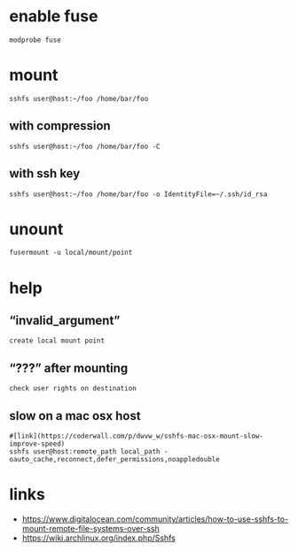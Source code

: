 # enable fuse

    modprobe fuse

# mount

    sshfs user@host:~/foo /home/bar/foo

## with compression

    sshfs user@host:~/foo /home/bar/foo -C

## with ssh key

    sshfs user@host:~/foo /home/bar/foo -o IdentityFile=~/.ssh/id_rsa

# unount

    fusermount -u local/mount/point

# help

## “invalid_argument”

    create local mount point

## “???” after mounting

    check user rights on destination

## slow on a mac osx host

    #[link](https://coderwall.com/p/dwvw_w/sshfs-mac-osx-mount-slow-improve-speed)
    sshfs user@host:remote_path local_path -oauto_cache,reconnect,defer_permissions,noappledouble

# links

* https://www.digitalocean.com/community/articles/how-to-use-sshfs-to-mount-remote-file-systems-over-ssh
* https://wiki.archlinux.org/index.php/Sshfs
